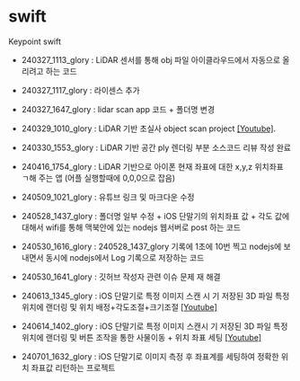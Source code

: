 # swift

Keypoint swift

- 240327_1113_glory : LiDAR 센서를 통해 obj 파일 아이클라우드에서 자동으로 올리려고 하는 코드

- 240327_1117_glory : 라이센스 추가

- 240327_1647_glory : lidar scan app 코드 + 폴더명 변경

- 240329_1010_glory : LiDAR 기반 초실사 object scan project [[Youtube]](https://www.youtube.com/watch?v=NY535SigWH0).

- 240330_1553_glory : LiDAR 기반 공간 ply 렌더링 부분 소스코드 리뷰 작성 완료

- 240416_1754_glory : LiDAR 기반으로 아이폰 현재 좌표에 대한 x,y,z 위치좌표 ㄱ해 주는 앱 (어플 실행할때에 0,0,0으로 잡음)

- 240509_1021_glory : 유튜브 링크 및 마크다운 수정

- 240528_1437_glory : 폴더명 일부 수정 + iOS 단말기의 위치좌표 값 + 각도 값에 대해서 wifi를 통해 맥북안에 있는 nodejs 웹서버로 post 하는 코드

- 240530_1616_glory : 240528_1437_glory 기록에 1초에 10번 찍고 nodejs에 보내면서 동시에 nodejs에서 Log 기록으로 저장하는 코드

- 240530_1641_glory : 깃허브 작성자 관련 이슈 문제 재 해결

- 240613_1345_glory : iOS 단말기로 특정 이미지 스캔 시 기 저장된 3D 파일 특정위치에 랜더링 및 위치 배정+각도조절+크기조절 [[Youtube]](https://www.youtube.com/shorts/iFSYXlfWK2k)

- 240614_1402_glory : iOS 단말기로 특정 이미지 스캔시 기 저장된 3D 파일 특정위치에 랜더링 및 버튼 조작을 통한 사물이동 + 위치 좌표 세팅 [[Youtube]](https://www.youtube.com/watch?v=HOVwUouHGBs)

- 240701_1632_glory : iOS 단말기로 이미지 측정 후 좌표계를 세팅하여 정확한 위치 좌표값 리턴하는 프로젝트
